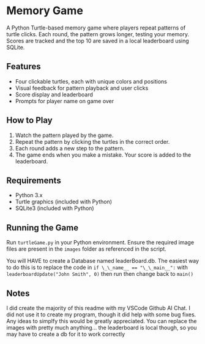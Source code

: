 
# Memory Game

A Python Turtle-based memory game where players repeat patterns of turtle clicks. Each round, the pattern grows longer, testing your memory. Scores are tracked and the top 10 are saved in a local leaderboard using SQLite.

## Features
- Four clickable turtles, each with unique colors and positions 
- Visual feedback for pattern playback and user clicks
- Score display and leaderboard
- Prompts for player name on game over

## How to Play
1. Watch the pattern played by the game.
2. Repeat the pattern by clicking the turtles in the correct order.
3. Each round adds a new step to the pattern.
4. The game ends when you make a mistake. Your score is added to the leaderboard.

## Requirements
- Python 3.x
- Turtle graphics (included with Python)
- SQLite3 (included with Python)

## Running the Game
Run `turtleGame.py` in your Python environment. Ensure the required image files are present in the `images` folder as referenced in the script. 

You will HAVE to create a Database named leaderBoard.db. The easiest way to do this is to replace the code in `if \_\_name__ == "\_\_main__":` with `leaderboardUpdate("John Smith", 0)` then run then change back to `main()`

## Notes
I did create the majority of this readme with my VSCode Github AI Chat. I did not use it to create my program, though it did help with some bug fixes. Any ideas to simplfy this would be greatly appreciated. You can replace the images with pretty much anything... the leaderboard is local though, so you may have to create a db for it to work correctly